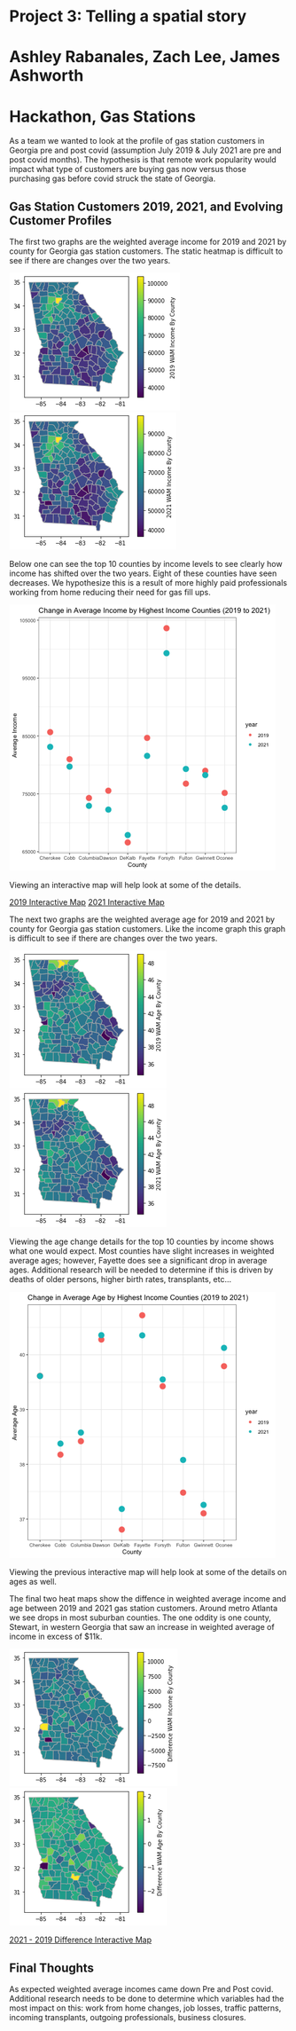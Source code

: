 # Project 3: Telling a spatial story
# Ashley Rabanales, Zach Lee, James Ashworth

# Hackathon, Gas Stations

As a team we wanted to look at the profile of gas station customers in Georgia pre and post covid (assumption July 2019 & July 2021 are pre and post covid months).  The hypothesis is that remote work popularity would impact what type of customers are buying gas now versus those purchasing gas before covid struck the state of Georgia.

## Gas Station Customers 2019, 2021, and Evolving Customer Profiles

The first two graphs are the weighted average income for 2019 and 2021 by county for Georgia gas station customers. The static heatmap is difficult to see if there are changes over the two years. 

![](documents/2019_wam_income_county.png)   ![](documents/2021_wam_income_county.png)

Below one can see the top 10 counties by income levels to see clearly how income has shifted over the two years.  Eight of these counties have seen decreases.  We hypothesize this is a result of more highly paid professionals working from home reducing their need for gas fill ups.

![](personal/Zack_Lee/Change_in_income.png)

Viewing an interactive map will help look at some of the details.

[2019 Interactive Map](documents/ga_p3_income19.html)
[2021 Interactive Map](documents/ga_p3_income21.html)

The next two graphs are the weighted average age for 2019 and 2021 by county for Georgia gas station customers. Like the income graph this graph is difficult to see if there are changes over the two years. 

![](documents/2019_wam_age_county.png)   ![](documents/2021_wam_age_county.png)

Viewing the age change details for the top 10 counties by income shows what one would expect.  Most counties have slight increases in weighted average ages; however, Fayette does see a significant drop in average ages.  Additional research will be needed to determine if this is driven by deaths of older persons, higher birth rates, transplants, etc...

![](personal/Zack_Lee/change_in_age.png)

Viewing the previous interactive map will help look at some of the details on ages as well.

The final two heat maps show the diffence in weighted average income and age between 2019 and 2021 gas station customers.  Around metro Atlanta we see drops in most suburban counties.  The one oddity is one county, Stewart, in western Georgia that saw an increase in weighted average of income in excess of $11k.  

![](documents/diff_income_county.png)   ![](documents/diff_age_county.png)

[2021 - 2019 Difference Interactive Map](documents/ga_p3_diff_income.html)

## Final Thoughts

As expected weighted average incomes came down Pre and Post covid.  Additional research needs to be done to determine which variables had the most impact on this:  work from home changes, job losses, traffic patterns, incoming transplants, outgoing professionals, business closures.